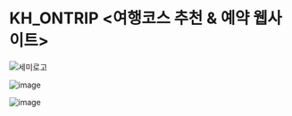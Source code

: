# KH_ONTRIP <여행코스 추천 & 예약 웹사이트>


![세미로고](https://user-images.githubusercontent.com/113049166/217444144-6083bddb-ffe2-4a59-a838-a36feddace74.png)

![image](https://user-images.githubusercontent.com/113049166/217443399-0394c1cb-66bf-4bf1-a4b9-4de63cdebeea.png)

![image](https://user-images.githubusercontent.com/113049166/217443263-16ab6f38-9476-4926-a6f1-1cd5d70a70b5.png)



